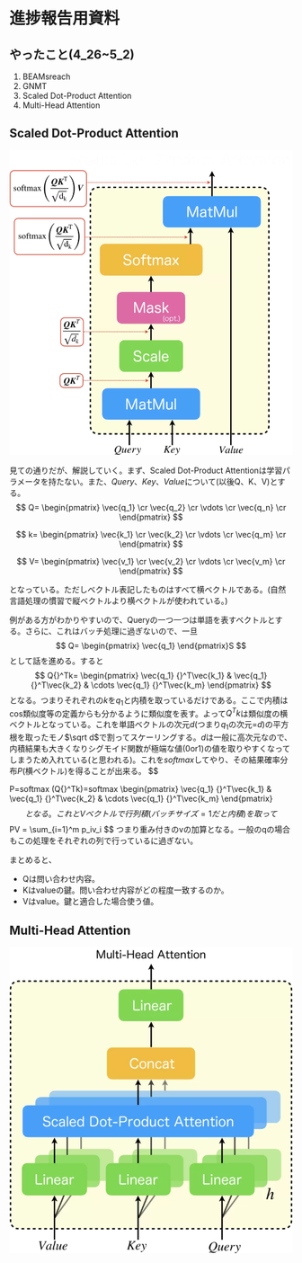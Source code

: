 # 進捗報告用資料

## やったこと(4_26~5_2)

1. BEAMsreach
2. GNMT
3. Scaled Dot-Product Attention
4. Multi-Head Attention
  
## Scaled Dot-Product Attention

![](./Scaled_Dot-Product_Attention.webp)

見ての通りだが、解説していく。まず、Scaled Dot-Product Attentionは学習パラメータを持たない。また、$Query、Key、Value$について(以後Q、K、V)とする。
$$
Q=
\begin{pmatrix} 
\vec{q_1} \cr
\vec{q_2} \cr
\vdots \cr
\vec{q_n} \cr
\end{pmatrix}
$$

$$
k=
\begin{pmatrix} 
\vec{k_1} \cr
\vec{k_2} \cr
\vdots \cr
\vec{q_m} \cr
\end{pmatrix}
$$

$$
V=
\begin{pmatrix} 
\vec{v_1} \cr
\vec{v_2} \cr
\vdots \cr
\vec{v_m} \cr
\end{pmatrix}
$$

となっている。ただしベクトル表記したものはすべて横ベクトルである。(自然言語処理の慣習で縦ベクトルより横ベクトルが使われている。)

例がある方がわかりやすいので、Queryの一つ一つは単語を表すベクトルとする。さらに、これはバッチ処理に過ぎないので、一旦
$$
Q=
\begin{pmatrix} 
\vec{q_1} 
\end{pmatrix}S
$$
として話を進める。すると
$$
Q{}^Tk=
\begin{pmatrix} 
\vec{q_1} {}^T\vec{k_1} & \vec{q_1} {}^T\vec{k_2} & \cdots \vec{q_1} {}^T\vec{k_m} 
\end{pmatrix}
$$
となる。つまりそれぞれの$k$を$q_1$と内積を取っているだけである。ここで内積はcos類似度等の定義からも分かるように類似度を表す。よって$Q{}^Tk$は類似度の横ベクトルとなっている。これを単語ベクトルの次元$d$(つまり$q_1$の次元=$d$)の平方根を取ったモノ$\sqrt d$で割ってスケーリングする。$d$は一般に高次元なので、内積結果も大きくなりシグモイド関数が極端な値(0or1)の値を取りやすくなってしまうため入れている(と思われる)。これを$softmax$してやり、その結果確率分布$P$(横ベクトル)を得ることが出来る。
$$

P=softmax (Q{}^Tk)=softmax
\begin{pmatrix} 
\vec{q_1} {}^T\vec{k_1} & \vec{q_1} {}^T\vec{k_2} & \cdots \vec{q_1} {}^T\vec{k_m} 
\end{pmatrix}
$$
となる。これとVベクトルで行列積(バッチサイズ=1だと内積)を取って
$$
PV = \sum_{i=1}^m p_iv_i
$$
つまり重み付きのvの加算となる。一般のqの場合もこの処理をそれぞれの列で行っているに過ぎない。

まとめると、
* Qは問い合わせ内容。
* Kはvalueの鍵。問い合わせ内容がどの程度一致するのか。
* Vはvalue。鍵と適合した場合使う値。

## Multi-Head Attention

![](./Multi-Head_Attention.webp)

## 
